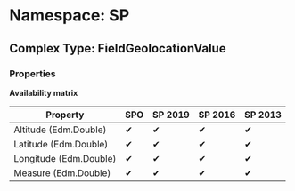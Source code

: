 # Namespace: SP

## Complex Type: FieldGeolocationValue

### Properties

**Availability matrix**

Property | SPO | SP 2019 | SP 2016 | SP 2013
----------|-----|---------|---------|--------
Altitude (Edm.Double) | ✔ | ✔ | ✔ | ✔
Latitude (Edm.Double) | ✔ | ✔ | ✔ | ✔
Longitude (Edm.Double) | ✔ | ✔ | ✔ | ✔
Measure (Edm.Double) | ✔ | ✔ | ✔ | ✔
